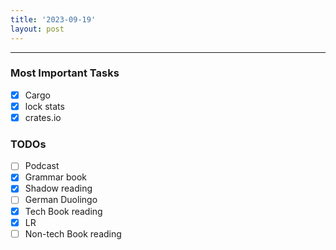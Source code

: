 ```yaml
---
title: '2023-09-19'
layout: post
---
```


---

### Most Important Tasks

- [x] Cargo
- [x] lock stats
- [x] crates.io

### TODOs

- [ ] Podcast
- [x] Grammar book
- [x] Shadow reading
- [ ] German Duolingo
- [x] Tech Book reading
- [x] LR
- [ ] Non-tech Book reading

